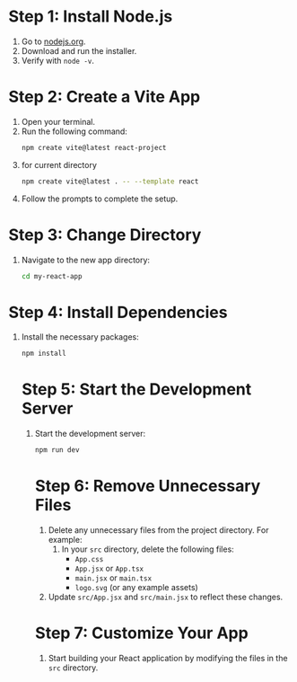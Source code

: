 # Step 1: Install Node.js

1. Go to [nodejs.org](https://nodejs.org/).
2. Download and run the installer.
3. Verify with `node -v`.

# Step 2: Create a Vite App

1. Open your terminal.
2. Run the following command:
    ```sh
    npm create vite@latest react-project
    ```
3. for current directory
    ```sh
    npm create vite@latest . -- --template react
    ```
4. Follow the prompts to complete the setup.
# Step 3: Change Directory

1. Navigate to the new app directory:
    ```sh
    cd my-react-app
    ```

# Step 4: Install Dependencies

1. Install the necessary packages:
    ```sh
    npm install
    ```
    # Step 5: Start the Development Server

    1. Start the development server:
        ```sh
        npm run dev
        ```

        # Step 6: Remove Unnecessary Files

        1. Delete any unnecessary files from the project directory. For example:
            1. In your `src` directory, delete the following files:
                - `App.css`
                - `App.jsx` or `App.tsx`
                - `main.jsx` or `main.tsx`
                - `logo.svg` (or any example assets)
        2. Update `src/App.jsx` and `src/main.jsx` to reflect these changes.

        # Step 7: Customize Your App

        1. Start building your React application by modifying the files in the `src` directory.